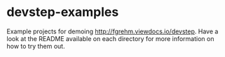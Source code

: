 # devstep-examples

Example projects for demoing http://fgrehm.viewdocs.io/devstep. Have a look at
the README available on each directory for more information on how to try them out.
